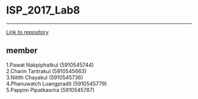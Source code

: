 # ISP_2017_Lab8
-----------------------------------------------------
[Link to repository](https://github.com/guitarpawat/ISP_2017_Lab8)

## member
1.Pawat Nakpiphatkul          (5910545744)  
2.Charin Tantrakul            (5910545663)  
3.Nitith Chayakul             (5910545736)  
4.Phanuwatch Luangpradit      (5910545779)  
5.Pappim Pipatkasrira         (5910545787)  
